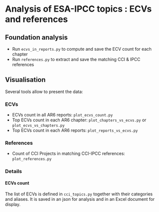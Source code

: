 # Analysis of ESA-IPCC topics : ECVs and references

## Foundation analysis
- Run `ecvs_in_reports.py` to compute and save the ECV count for each chapter
- Run `references.py` to extract and save the matching CCI & IPCC references

## Visualisation
Several tools allow to present the data:

### ECVs
- ECVs count in all AR6 reports: `plot_ecvs_count.py`
- Top ECVs count in each AR6 chapter: `plot_chapters_vs_ecvs.py` or `plot_ecvs_vs_chapters.py`
- Top ECVs count in each AR6 reports: `plot_reports_vs_ecvs.py`

### References
- Count of CCI Projects in matching CCI-IPCC references: `plot_references.py`

### Details

#### ECVs count
The list of ECVs is defined in `cci_topics.py` together with their categories and aliases. It is saved in an json for analysis and in an Excel document for display.